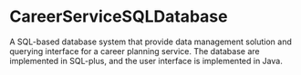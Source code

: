# CareerServiceSQLDatabase
A SQL-based database system that provide data management solution and querying interface for a career planning service. The database are implemented in SQL-plus, and the user interface is implemented in Java.
